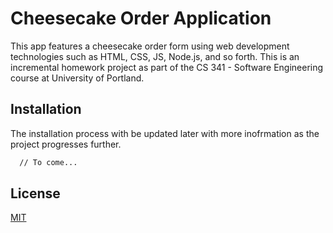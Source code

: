 # Cheesecake Order Application

This app features a cheesecake order form using web development technologies such as HTML, CSS, JS, Node.js, and so forth. This is an incremental homework project as part of the CS 341 - Software Engineering course at University of Portland.


## Installation

The installation process with be updated later with more inofrmation as the project progresses further.

```bash
  // To come...
```
    
## License

[MIT](https://github.com/alexisnnguyen/cheesecake-app/blob/main/LICENSE)


